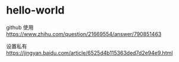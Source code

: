 # hello-world
github 使用  
https://www.zhihu.com/question/21669554/answer/790851463

设置私有  
https://jingyan.baidu.com/article/6525d4b115363ded7d2e94e9.html  

